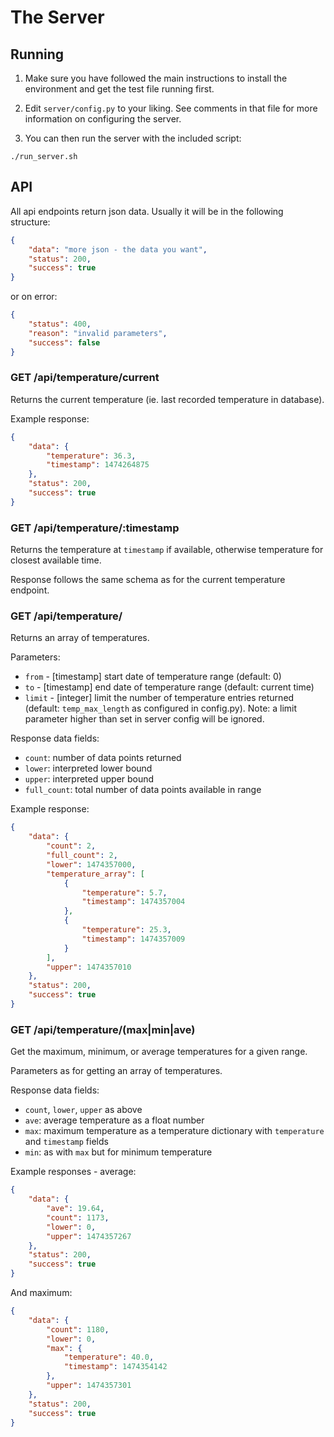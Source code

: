 # The Server

## Running

1. Make sure you have followed the main instructions to install the environment and get the test file running first.

2. Edit `server/config.py` to your liking. See comments in that file for more information on configuring the server.

3. You can then run the server with the included script:

```
./run_server.sh
```


## API

All api endpoints return json data. Usually it will be in the following structure:

```json
{
    "data": "more json - the data you want",
    "status": 200,
    "success": true
}
```

or on error:

```json
{
    "status": 400,
    "reason": "invalid parameters",
    "success": false
}
```

### GET /api/temperature/current

Returns the current temperature (ie. last recorded temperature in database).

Example response:

```json
{
    "data": {
        "temperature": 36.3,
        "timestamp": 1474264875
    },
    "status": 200,
    "success": true
}
```


### GET /api/temperature/:timestamp

Returns the temperature at `timestamp` if available, otherwise temperature for closest available time.

Response follows the same schema as for the current temperature endpoint.


### GET /api/temperature/

Returns an array of temperatures.

Parameters:

- `from` - [timestamp] start date of temperature range (default: 0)
- `to` - [timestamp] end date of temperature range (default: current time)
- `limit` - [integer] limit the number of temperature entries returned (default: `temp_max_length` as configured in
  config.py). Note: a limit parameter higher than set in server config will be ignored.

Response data fields:

- `count`: number of data points returned
- `lower`: interpreted lower bound
- `upper`: interpreted upper bound
- `full_count`: total number of data points available in range

Example response:

```json
{
    "data": {
        "count": 2,
        "full_count": 2,
        "lower": 1474357000,
        "temperature_array": [
            {
                "temperature": 5.7,
                "timestamp": 1474357004
            },
            {
                "temperature": 25.3,
                "timestamp": 1474357009
            }
        ],
        "upper": 1474357010
    },
    "status": 200,
    "success": true
}
```


### GET /api/temperature/(max|min|ave)

Get the maximum, minimum, or average temperatures for a given range.

Parameters as for getting an array of temperatures.

Response data fields:

- `count`, `lower`, `upper` as above
- `ave`: average temperature as a float number
- `max`: maximum temperature as a temperature dictionary with `temperature` and `timestamp` fields
- `min`: as with `max` but for minimum temperature

Example responses - average:

```json
{
    "data": {
        "ave": 19.64,
        "count": 1173,
        "lower": 0,
        "upper": 1474357267
    },
    "status": 200,
    "success": true
}
```

And maximum:

```json
{
    "data": {
        "count": 1180,
        "lower": 0,
        "max": {
            "temperature": 40.0,
            "timestamp": 1474354142
        },
        "upper": 1474357301
    },
    "status": 200,
    "success": true
}
```

